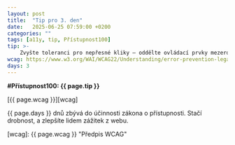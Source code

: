 ```yaml
---
layout: post
title:  "Tip pro 3. den"
date:   2025-06-25 07:59:00 +0200
categories: ""
tags: [a11y, tip, Přístupnost100]
tip: >- 
    Zvyšte toleranci pro nepřesné kliky – oddělte ovládací prvky mezerou a umožněte snadné vrácení akce. Zamezíte chybám a snížíte frustraci.
wcag: https://www.w3.org/WAI/WCAG22/Understanding/error-prevention-legal-financial-data
days: 3
---
```

**#Přístupnost100: {{ page.tip }}**

[{{ page.wcag }}][wcag]

{{ page.days }} dnů zbývá do účinnosti zákona o přístupnosti. Stačí drobnost, a zlepšíte lidem zážitek z webu.

[wcag]: {{ page.wcag }} "Předpis WCAG"
